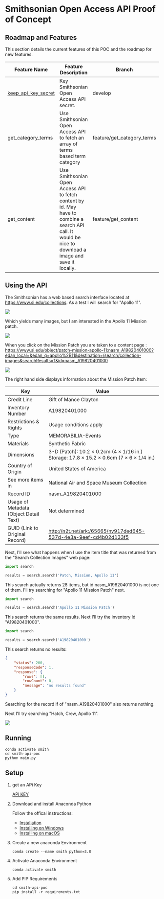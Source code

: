 # Smithsonian Open Access API Proof of Concept

## Roadmap and Features

This section details the current features of this POC and the roadmap for new features.

| Feature Name                                    | Feature Description                                          | Branch                     | Status      |
| ----------------------------------------------- | ------------------------------------------------------------ | -------------------------- | ----------- |
| [keep_api_key_secret](./keep_api_key_secret.md) | Key Smithsonian Open Access API secret.                      | develop                    | Merged      |
| get_category_terms                              | Use Smithsonian Open Access API to fetch an array of terms based term category | feature/get_category_terms | Merged      |
| get_content                                     | Use Smithsonian Open Access API to fetch content by id.  May have to combine a search  API call.  It would be nice to download a image and save it locally. | feature/get_content        | In Progress |

## Using the API

The Smithsonian has a web based search interface located at https://www.si.edu/collections.  As a test I will search for "Apollo 11".

![](./smithsonian-search-apollo-11.png)

Which yields many images, but I am interested in the Apollo 11 Mission patch.

![](./smithsonian-search-apollo-11-mission-patch-results.png)

When you click on the Mission Patch you are taken to a content page : https://www.si.edu/object/patch-mission-apollo-11:nasm_A19820401000?edan_local=&edan_q=apollo%2B11&destination=/search/collection-images&searchResults=1&id=nasm_A19820401000

![](./smithsonian-search-apollo-11-mission-patch-content.png)

The right hand side displays information about the Mission Patch Item:

| Key                                    | Value                                                        |
| -------------------------------------- | ------------------------------------------------------------ |
| Credit Line                            | Gift of Mance Clayton                                        |
| Inventory Number                       | A19820401000                                                 |
| Restrictions & Rights                  | Usage conditions apply                                       |
| Type                                   | MEMORABILIA-Events                                           |
| Materials                              | Synthetic Fabric                                             |
| Dimensions                             | 3-D (Patch): 10.2 × 0.2cm (4 × 1/16 in.)<br />Storage: 17.8 × 15.2 × 0.6cm (7 × 6 × 1/4 in.) |
| Country of Origin                      | United States of America                                     |
| See more items in                      | National Air and Space Museum Collection                     |
| Record ID                              | nasm_A19820401000                                            |
| Usage of Metadata (Object Detail Text) | Not determined                                               |
| GUID (Link to Original Record)         | http://n2t.net/ark:/65665/nv917ded645-537d-4e3a-9eef-cd4b02d133f5 |


Next, I'll see what happens when I use the item title that was returned from the "Search Collection Images" web page:

```python
import search

results = search.search('Patch, Mission, Apollo 11')

```

This search actually returns 28 items, but id nasm_A19820401000 is not one of them.  I'll try searching for "Apollo 11 Mission Patch" next.

```python
import search

results = search.search('Apollo 11 Mission Patch')

```
This search returns the same results.  Next I'll try the inventory Id "A19820401000".

```python
import search

results = search.search('A19820401000')

```

This search returns no results:

```json
{
    "status": 200,
    "responseCode": 1,
    "response": {
        "rows": [],
        "rowCount": 0,
        "message": "no results found"
    }
}
```

Searching for the record if of "nasm_A19820401000" also returns nothing.

Next I'll try searching "Hatch, Crew, Apollo 11".

![](./smithsonian-search-apollo-11-hatch-item.png)





## Running

```
conda activate smith
cd smith-api-poc
python main.py
```

## Setup

1. get an APi Key

    [API KEY](https://api.data.gov/signup/)

1. Download and install Anaconda Python

    Follow the offical instructions:

    - [Installation](https://docs.anaconda.com/anaconda/install/)
    - [Installing on Windows](https://docs.anaconda.com/anaconda/install/windows/)
    - [Installing on macOS](https://docs.anaconda.com/anaconda/install/mac-os/)

1. Create a new anaconda Environment

    ```
    conda create --name smith python=3.8
    ```

1. Activate Anaconda Environment

    ```
    conda activate smith
    ```

1. Add PIP Requirements

    ```
    cd smith-api-poc
    pip install -r requirements.txt
    ```
